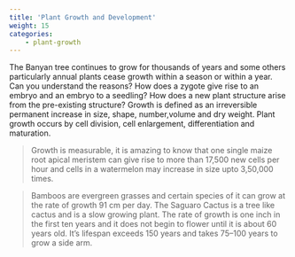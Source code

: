 ```yaml
---
title: 'Plant Growth and Development'
weight: 15
categories:
    - plant-growth
---
```


The Banyan tree continues to grow for thousands of years and some others particularly annual plants cease growth within a season or within a year. Can you understand the reasons? How does a zygote give rise to an embryo and an embryo to a seedling? How does a new plant structure arise from the pre-existing structure? Growth is defined as an irreversible permanent increase in size, shape, number,volume and dry weight. Plant growth occurs by cell division, cell enlargement, differentiation and maturation.

> Growth is measurable, it is amazing to know that one single maize root apical meristem can give rise to more than 17,500 new cells per hour and cells in a watermelon may increase in size upto 3,50,000 times.

> Bamboos are evergreen grasses and certain species of it can grow at the rate of growth 91 cm per day. The Saguaro Cactus is a tree like cactus and is a slow growing plant. The rate of growth is one inch in the first ten years and it does not begin to flower until it is about 60 years old. It’s lifespan exceeds 150 years and takes 75–100 years to grow a side arm.










